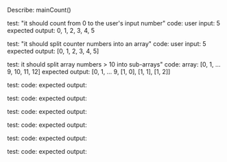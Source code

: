 Describe: mainCount()

test: "it should count from 0 to the user's input number"
code: user input: 5
expected output: 0, 1, 2, 3, 4, 5

test: "it should split counter numbers into an array"
code: user input: 5
expected output: [0, 1, 2, 3, 4, 5]

test: it should split array numbers > 10 into sub-arrays"
code: array: [0, 1, ... 9, 10, 11, 12]
expected output: [0, 1, ... 9, [1, 0], [1, 1], [1, 2]]

test: 
code:
expected output:

test: 
code:
expected output:

test: 
code:
expected output:

test: 
code:
expected output:

test: 
code:
expected output:

test: 
code:
expected output: